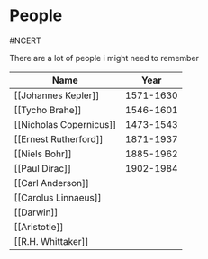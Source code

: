 # People
#NCERT 

There are a lot of people i might need to remember

| Name                    | Year      |
| ----------------------- | --------- |
| [[Johannes Kepler]]     | 1571-1630 |
| [[Tycho Brahe]]         | 1546-1601 |
| [[Nicholas Copernicus]] | 1473-1543 |
| [[Ernest Rutherford]]   | 1871-1937 |
| [[Niels Bohr]]          | 1885-1962 |
| [[Paul Dirac]]          | 1902-1984 |
| [[Carl Anderson]]       |           |
| [[Carolus Linnaeus]]    |           |
| [[Darwin]]              |           |
| [[Aristotle]]           |           |
| [[R.H. Whittaker]]      |           |
